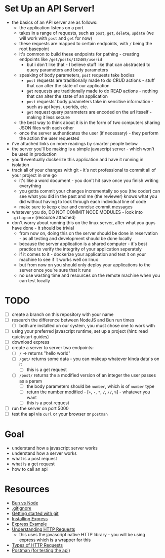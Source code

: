 # Set Up an API Server!
- the basics of an API server are as follows:
	- the application listens on a port
	- takes in a range of requests, such as `post`, `get`, `delete`, `update` (we will work with `post` and `get` for now)
	- these requests are mapped to certain endpoints, with `/` being the root basepoint
	- it's common to build these endpoints for pathing - creating endpoints like `/get/posts/132465/userid`
		- but i don't like that - I believe stuff like that can abstracted to query parameters and body parameters
	- speaking of body parameters, `post` requests take bodies
		- `post` requests are traditionally made to do CRUD actions - stuff that can alter the state of our application
		- `get` requests are traditionally made to do READ actions - nothing that can alter the state of an application
		- `post` requests' body parameters take in sensitive information - such as api keys, userids, etc.
		- `get` request query parameters are encoded on the url itsself - making it less secure
	- the best way to think about it is in the form of two computers sharing JSON files with each other
	- once the server authenticates the user (if necessary) - they perform the action the user requested
- i've attached links on more readings by smarter people below
- the server you'll be making is a simple javascript server - which won't be used in production
- you'll eventually dockerize this application and have it running in isolation
- track all of your changes with git - it's not professional to commit all of your project in one go
	- it's like a word document - you don't hit save once you finish writing everything 
	- you gotta commit your changes incrementally so you (the coder) can see what you did in the past and me (the reviewer) knows what you did without having to look through each individual line of code 
	- make sure to keep clear and concise commit messages
- whatever you do, DO NOT COMMIT NODE MODULES - look into `.gitignore` (resource attached)
- don't worry about running this on the linux server, after what you guys have done - it should be trivial
	- from now on, doing this on the server should be done in reservation - as all testing and development should be done locally 
	- because the server application is a shared computer - it's best practice to verify the integrity of your application seperately
	- if it comes to it - dockerize your application and test it on your machine to see if it works well on linux
	- but from now on you should only deploy your applications to the server once you're sure that it runs
	- no use wasting time and resources on the remote machine when you can test locally

# TODO
- [ ] create a branch on this repository with your name
- [ ] research the difference between NodeJS and Bun run times
	- [ ] both are installed on our system, you must chose one to work with
- [ ] using your preferred javascript runtime, set up a project (hint: read quickstart guides)
- [ ] download express
- [ ] create a server to server two endpoints:
	- [ ] `/` -> returns "hello world"
	- [ ] `/get/` returns some data - you can makeup whatever kinda data's on it
		- [ ] this is a get request
	- [ ] `/post/` returns the a modified version of an integer the user passes as a param
		- [ ] the body parameters should be `number`, which is of `number` type
		- [ ] return the number modified - [`+`, `-`, `*`, `/`, `//`, `%`] - whatever you want
		- [ ] this is a post request
- [ ] run the server on port 5000
- [ ] test the api via `curl` or your browser or `postman`

# Goal
- understand how a javascript server works
- understand how a server works
- what is a post request
- what is a get request
- how to call an api

# Resources
- [Bun vs Node](https://www.builder.io/blog/bun-vs-node-js)
- [.gitignore](https://git-scm.com/docs/gitmodules)
- [Getting started with git](https://rogerdudler.github.io/git-guide/)
- [Installing Express](https://expressjs.com/en/starter/installing.html)
- [Express Example](https://expressjs.com/en/starter/hello-world.html)
- [Understanding HTTP Requests](https://nodejs.org/en/learn/modules/anatomy-of-an-http-transaction)
	- this uses the javascript native HTTP library - you will be using express which is a wrapper for this
- [Types of HTTP Requests](https://rapidapi.com/blog/api-glossary/http-request-methods/)
- [Postman (for testing the api)](https://www.postman.com/downloads/)

